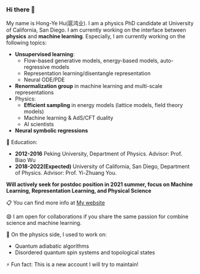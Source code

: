 ### Hi there 👋
My name is Hong-Ye Hu(扈鸿业). I am a physics PhD candidate at University of California, San Diego. 
I am currently working on the interface between **physics** and **machine learning**. 
Especially, I am currently working on the following topics:
* **Unsupervised learning**:
  - Flow-based generative models, energy-based models, auto-regressive models
  - Representation learning/disentangle representation
  - Neural ODE/PDE
* **Renormalization group** in machine learning and multi-scale representations
* Physics:
  - **Efficient sampling** in energy models (lattice models, field theory models)
  - Machine learning & AdS/CFT duality 
  - AI scientists 
* **Neural symbolic regressions**

:book: Education:
* **2012-2016** Peking University, Department of Physics. Advisor: Prof. Biao Wu
* **2018-2022(Expected)** University of California, San Diego, Department of Physics. Advisor: Prof. Yi-Zhuang You.

**Will actively seek for postdoc position in 2021 summer, focus on Machine Learning, Representation Learning, and Physical Science**
  
:clipboard: You can find more info at [My website](https://www.hongyehu.com)

😄 I am open for collaborations if you share the same passion for combine science and machine learning.

🔭 On the physics side, I used to work on:
* Quantum adiabatic algorithms
* Disordered quantum spin systems and topological states

⚡ Fun fact: This is a new account I will try to maintain! 

<!--
**hongyehu/hongyehu** is a ✨ _special_ ✨ repository because its `README.md` (this file) appears on your GitHub profile.

Here are some ideas to get you started:

- 🔭 I’m currently working on ...
- 🌱 I’m currently learning ...
- 👯 I’m looking to collaborate on ...
- 🤔 I’m looking for help with ...
- 💬 Ask me about ...
- 📫 How to reach me: ...
- 😄 Pronouns: ...
- ⚡ Fun fact: ...
-->
